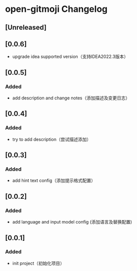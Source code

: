 <!-- Keep a Changelog guide -> https://keepachangelog.com -->

# open-gitmoji Changelog

## [Unreleased]

## [0.0.6]
- upgrade idea supported version（支持IDEA2022.3版本）

## [0.0.5]
### Added
- add description and change notes（添加描述及变更日志）

## [0.0.4]
### Added
- try to add description（尝试描述添加）

## [0.0.3]
### Added
- add hint text config（添加提示格式配置）

## [0.0.2]
### Added
- add language and input model config (添加语言及替换配置)

## [0.0.1]
### Added
- init project（初始化项目）
